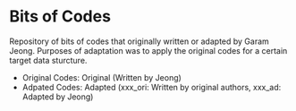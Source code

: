 # Bits of Codes

Repository of bits of codes that originally written or adapted by Garam Jeong. Purposes of adaptation was to apply the original codes for a certain target data sturcture.

  - Original Codes: Original (Written by Jeong)
  - Adpated Codes: Adapted (xxx_ori: Written by original authors, xxx_ad: Adapted by Jeong)

